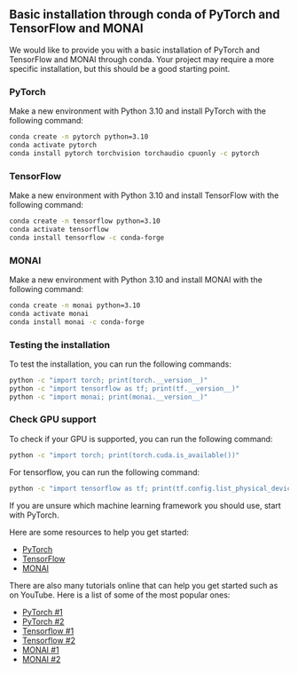 ## Basic installation through conda of PyTorch and TensorFlow and MONAI

We would like to provide you with a basic installation of PyTorch and TensorFlow and MONAI through conda. Your project may require a more specific installation, but this should be a good starting point.

### PyTorch

Make a new environment with Python 3.10 and install PyTorch with the following command:

```bash
conda create -n pytorch python=3.10
conda activate pytorch
conda install pytorch torchvision torchaudio cpuonly -c pytorch
```

### TensorFlow

Make a new environment with Python 3.10 and install TensorFlow with the following command:

```bash
conda create -n tensorflow python=3.10
conda activate tensorflow
conda install tensorflow -c conda-forge
```

### MONAI

Make a new environment with Python 3.10 and install MONAI with the following command:

```bash
conda create -n monai python=3.10
conda activate monai
conda install monai -c conda-forge
```


### Testing the installation

To test the installation, you can run the following commands:

```bash
python -c "import torch; print(torch.__version__)"
python -c "import tensorflow as tf; print(tf.__version__)"
python -c "import monai; print(monai.__version__)"
```

### Check GPU support

To check if your GPU is supported, you can run the following command:

```bash
python -c "import torch; print(torch.cuda.is_available())"
```

For tensorflow, you can run the following command:

```bash
python -c "import tensorflow as tf; print(tf.config.list_physical_devices('GPU'))"
```


If you are unsure which machine learning framework you should use, start with PyTorch.

Here are some resources to help you get started:

- [PyTorch](https://pytorch.org/get-started/locally/)
- [TensorFlow](https://www.tensorflow.org/install)
- [MONAI](https://monai.io/getting-started/)


There are also many tutorials online that can help you get started such as on YouTube. Here is a list of some of the most popular ones:

- [PyTorch #1 ](https://www.youtube.com/watch?v=EMXfZB8FVUA&list=PLqnslRFeH2UrcDBWF5mfPGpqQDSta6VK4)
- [PyTorch #2 ](https://www.youtube.com/watch?v=2S1dgHpqCdk&list=PLhhyoLH6IjfxeoooqP9rhU3HJIAVAJ3Vz)
- [Tensorflow #1 ](https://www.youtube.com/watch?v=5Ym-dOS9ssA&list=PLhhyoLH6IjfxVOdVC1P1L5z5azs0XjMsb)
- [Tensorflow #2 ](https://www.youtube.com/watch?v=tPYj3fFJGjk&pp=ygUUdGVuc29yZmxvdyB0dXRvcmlhbHM%3D)
- [MONAI #1 ](https://www.youtube.com/watch?v=tPYj3fFJGjk&pp=ygUUdGVuc29yZmxvdyB0dXRvcmlhbHM%3D)
- [MONAI #2 ](https://www.youtube.com/watch?v=tPYj3fFJGjk&pp=ygUUdGVuc29yZmxvdyB0dXRvcmlhbHM%3D)
